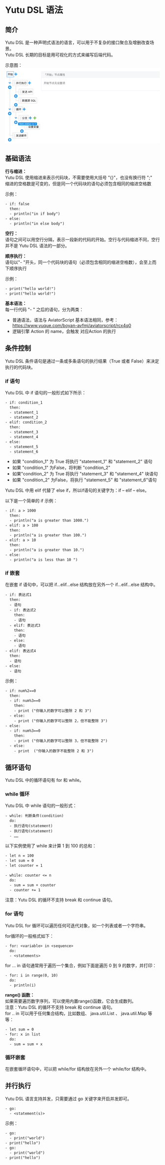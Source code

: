 # Yutu DSL 语法

## 简介
Yutu DSL 是一种声明式语法的语言，可以用于不复杂的接口聚合及增删改查场景。  
Yutu DSL 长期的目标是用可视化的方式来编写后端代码。  
  
示意图：  
![image](README.png)

## 基础语法
**行与缩进：**  
Yutu DSL 使用缩进来表示代码块，不需要使用大括号 "{}"，也没有换行符 ";"  
缩进的空格数是可变的，但是同一个代码块的语句必须包含相同的缩进空格数  
  
示例：  
```
- if: false
  then:
  - println("in if body")
- else:
  - println("in else body")
```
  
**空行：**  
语句之间可以用空行分隔，表示一段新的代码的开始。空行与代码缩进不同，空行并不是 Yutu DSL 语法的一部分。  
  
**顺序执行：**  
语句以"- "开头，同一个代码块的语句（必须包含相同的缩进空格数），会至上而下顺序执行  
  
示例：  
```
- print("hello world!")
- print("hello world!")
```
  
**基本语法：**  
每一行代码 "- " 之后的语句，分为两类：  
- 普通语法，语法与 AviatorScript 基本语法相同，参考：https://www.yuque.com/boyan-avfmj/aviatorscript/rcx4q0  
- 逻辑引擎 Action 的 name，会触发 对应Action 的执行  
  
## 条件控制
Yutu DSL 条件语句是通过一条或多条语句的执行结果（True 或者 False）来决定执行的代码块。  
  
### if 语句
Yutu DSL 中 if 语句的一般形式如下所示：  
```
- if: condition_1
  then:
  - statement_1
  - statement_2
- elif: condition_2
  then:
  - statement_3
  - statement_4
- else:
  - statement_5
  - statement_6
```
  
* 如果 "condition_1" 为 True 将执行 "statement_1" 和 "statement_2" 语句
* 如果 "condition_1" 为False，将判断 "condition_2"
* 如果"condition_2" 为 True 将执行 "statement_3" 和 "statement_4" 块语句
* 如果 "condition_2" 为False，将执行 "statement_5" 和 "statement_6"语句
  
Yutu DSL 中用 elif 代替了 else if，所以if语句的关键字为：if – elif – else。  
  
以下是一个简单的 if 示例：  
```
- if: a > 1000
  then:
  - println("a is greater than 1000.")
- elif: a > 100 
  then:
  - println("a is greater than 100.")
- elif: a > 10
  then:
  - println("a is greater than 10.")
- else:
  - println("a is less than 10 ")
```
  
### if 嵌套
在嵌套 if 语句中，可以把 if...elif...else 结构放在另外一个 if...elif...else 结构中。  
```
- if: 表达式1
  then:
  - 语句
  - if: 表达式2
    then:
    - 语句
  - elif: 表达式3
    then:
    - 语句
  - else:
    - 语句
- elif: 表达式4
  then:
  - 语句
- else:
  - 语句
```
  
示例：  
```
- if: num%2==0
  then:
  - if: num%3==0
    then:
    - print ("你输入的数字可以整除 2 和 3")
  - else:
    - print ("你输入的数字可以整除 2，但不能整除 3")
- else:
  - if: num%3==0
    then:
    - print ("你输入的数字可以整除 3，但不能整除 2")
  - else:
    - print  ("你输入的数字不能整除 2 和 3")
```

## 循环语句
Yutu DSL 中的循环语句有 for 和 while。  
  
### while 循环
Yutu DSL 中 while 语句的一般形式：  
```
- while: 判断条件(condition)
  do:
  - 执行语句(statement)
  - 执行语句(statement)
  - ……
```
  
以下实例使用了 while 来计算 1 到 100 的总和：  
```
- let n = 100
- let sum = 0
- let counter = 1
​
- while: counter <= n
  do:
  - sum = sum + counter
  - counter += 1
```
  
注意：Yutu DSL 的循环不支持 break 和 continue 语句。  
  
### for 语句
Yutu DSL for 循环可以遍历任何可迭代对象，如一个列表或者一个字符串。  
  
for循环的一般格式如下：  
```
- for: <variable> in <sequence>
  do:
  - <statements>
```
  
for ... in 语句通常用于遍历一个集合，例如下面是遍历 0 到 9 的数字，并打印：  
```
- for: i in range(0, 10)
  do:
  - println(i)
```
  
**range() 函数：**  
如果需要遍历数字序列，可以使用内置range()函数，它会生成数列。  
注意：Yutu DSL 的循环不支持 break 和 continue 语句。  
for .. in 可以用于任何集合结构，比如数组、 java.util.List 、 java.util.Map 等等：  
  
```
- let sum = 0
- for: x in list
  do:
  - sum = sum + x
```
  
### 循环嵌套
在嵌套循环语句中，可以把 while/for 结构放在另外一个 while/for 结构中。  
  
## 并行执行
Yutu DSL 语言支持并发，只需要通过 go 关键字来开启并发即可。  
```
- go:
  - <statement(s)>
```
  
示例：  
```
- go: 
  - print("world")
- print("hello")
- go: 
  - print("world")
- print("hello")
```